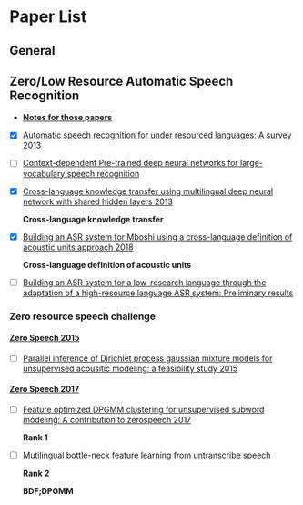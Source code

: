 # Paper List

## General 



## Zero/Low Resource Automatic Speech Recognition

- [**Notes for those papers**](https://hackmd.io/Gt5qkoVeTj-39Xn-bwYK5w?edit) 

- [x] [Automatic speech recognition for under resourced languages: A survey 2013]( https://www.sciencedirect.com/science/article/pii/S0167639313000988)

- [ ] [Context-dependent Pre-trained deep neural networks for large-vocabulary speech recognition](https://www.microsoft.com/en-us/research/wp-content/uploads/2016/02/dbn4lvcsr-transaslp.pdf)

- [x] [Cross-language knowledge transfer using multilingual deep neural network with shared hidden layers 2013](https://www.microsoft.com/en-us/research/wp-content/uploads/2016/02/DNN-MultiLingual-ICASSP2013.pdf)

  **Cross-language knowledge transfer**

- [x] [Building an ASR system for Mboshi using a cross-language definition of acoustic units approach 2018](http://odettescharenborg.ruhosting.nl/wp-content/uploads/2015/02/mboshi_revised.pdf)

  **Cross-language definition of acoustic units**

- [ ] [Building an ASR system for a low-research language through the adaptation of a high-resource language ASR system: Preliminary results](https://www.semanticscholar.org/paper/Building-an-ASR-System-for-a-Low-research-Language-Scharenborg-Ciannella/d04806f26584b923105c731e2e6f63b433dd96ea)



### Zero resource speech challenge

#### [Zero Speech 2015](https://zerospeech.com/2015/track_1.html#track1-2015)

- [ ] [Parallel inference of Dirichlet process gaussian mixture models for unsupervised acousitic modeling: a feasibility study 2015](https://www.semanticscholar.org/paper/Parallel-inference-of-dirichlet-process-Gaussian-a-Chen-Leung/6d2da2de9b8ffd78d2033f3f112015d261424470)

#### [Zero Speech 2017](https://zerospeech.com/2017/)

- [ ] [Feature optimized DPGMM clustering for unsupervised subword modeling: A contribution to zerospeech 2017](https://ieeexplore.ieee.org/document/8269011)

  **Rank 1**

- [ ] [Mutilingual bottle-neck feature learning from untranscribe speech](https://ieeexplore.ieee.org/document/8269009)

  **Rank 2**

  **BDF;DPGMM**


 

 